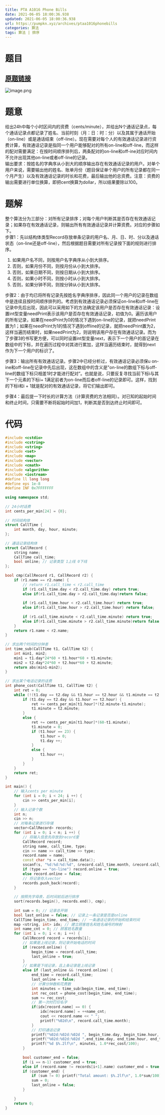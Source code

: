 ```yaml
---
title: PTA A1016 Phone Bills
date: 2021-06-05 18:00:36.938
updated: 2021-06-05 18:00:36.938
url: https://pumpkn.xyz/archives/ptaa1016phonebills
categories: 算法
tags: 算法 | 排序
---
```


# 题目
## [原题链接](https://pintia.cn/problem-sets/994805342720868352/problems/994805493648703488)
![image.png](https://pumpkn.xyz/upload/2021/06/image-890d6b7856e348a0a203b92b362b9e6a.png)
# 题意
给出24h中每个小时区间内的资费（cents/minute），并给出N个通话记录点，每个通话记录点都记录了姓名、当前时刻（月：日：时：分）以及其属于通话开始（on-line）或是通话结束（off-line）。现在需要对每个人的有效通话记录进行资费计算，有效通话记录是指同一个用户能够配对的所有on-line和off-line，而这样的配对需要满足：在按时间顺序排列后，两条配对的on-line和off-ine对应时间内不允许出现其他on-line或者off-line的记录。</br>
输出要求：按姓名的字典序从小到大的顺序输出存在有效通话记录的用户。对单个用户来说，需要输出他的姓名、账单月份（题目保证单个用户的所有记录都在同一个月产生）以及有效通话记录的时长和花费，最后输出他的总资费。注意：资费的输出需要进行单位换算，即把cent换算为dollar，所以结果要除以100。
# 题解
整个算法分为三部分：对所有记录排序；对每个用户判断其是否存在有效通话记录；如果存在有效通话记录，则输出所有有效通话记录并计算资费。对应的步骤如下。</br>
步骤1：先以结构体类型Record存放单条记录的用户名、月、日、时、分以及通话状态（on-line还是off-line），然后根据题目需要对所有记录按下面的规则进行排序。</br>
1. 如果用户名不同，则按用户名字典序从小到大排序。
2. 否则，如果月份不同，则按月份从小到大排序。
3. 否则，如果日期不同，则按日期从小到大排序。
4. 否则，如果小时不同，则按小时从小到大排序。
5. 否则，如果分钟不同，则按分钟从小到大排序。


步骤2：由于均已将所有记录先按姓名字典序排序，因此同一个用户的记录在数组中是连续且按时间顺序排列的。考虑到有效通话记录必须保证on-line和off-line在记录中先后出现，因此可以采用如下的方法确定该用户是否存在有效通话记录：设置int型变量needPrint表示该用户是否存在有效通话记录，初值为0。遍历该用户的所有记录，如果在needPrint为0的情况下遇到on-line的记录，就把needPrint置为1；如果在needPrint为1的情况下遇到offline的记录，就把needPrint置为2，这样当遍历结束时，如果needPrint为2，则说明该用户存在有效通话记录。而为了步骤3的书写更方便，可以同时设置int型变量next，表示下一个用户的首记录在数组中的下标，并在遍历过程中对其进行累加，这样当遍历结束时，就得到next作为下一个用户的标识了。</br>

步骤3：输出所有有效通话记录。步骤2中已经分析过，有效通话记录必须保u on-ine和off-line在记录中先后出现，这在数组中的含义是"on-line的数组下标与off-line的数组下标只相差1时才能进行配对”。也就是说，只要反复寻找当前下标i与其下一个元素的下标i+
1满足前者为on-line而后者off-line的记录即可。这样，找到的下标i和i + 1就是配对的有效通话记录，将它们输出即可。</br>

步骤4：最后提一下时长的计算方法（计算资费的方法相同）。对已知的起始时间和终止时间，只需要不断将起始时间加1，判断其是否到达终止时间即可。

# 代码
```c++
#include <cstdio>
#include <cstring>
#include <string>
#include <set>
#include <map>
#include <vector>
#include <cmath>
#include <algorithm>
#include <iostream>
#define ll long long
#define eps 1e-8
#define INF 0x7FFFFFFF
 
using namespace std;
 
// 24小时话费
int cents_per_min[24] = {0};
 
// 时间结构体
struct CallTime {
    int month, day, hour, minute;
};
 
// 通话记录结构体
struct CallRecord {
    string name;
    CallTime call_time;
    bool online; // 记录类型 1上线 0下线
};
 
bool cmp(CallRecord r1, CallRecord r2) {
    if (r1.name == r2.name) {
        // return r1.call_time < r2.call_time
        if (r1.call_time.day < r2.call_time.day) return true;
        else if(r1.call_time.day > r2.call_time.day)return false;
        
        if (r1.call_time.hour < r2.call_time.hour) return true;
        else if(r1.call_time.hour > r2.call_time.hour) return false;
        
        if (r1.call_time.minute < r2.call_time.minute) return true;
        else if(r1.call_time.minute > r2.call_time.minute)return false;
    }
    return r1.name < r2.name;
}
 
// 求出两个时间的分钟差
int time_sub(CallTime t1, CallTime t2) {
    int min1, min2;
    min1 = t1.day*24*60 + t1.hour*60 + t1.minute;
    min2 = t2.day*24*60 + t2.hour*60 + t2.minute;
    return abs(min1-min2);
}
 
// 求出某个电话记录的话费
int phone_cost(CallTime t1, CallTime t2) {
    int ret = 0;
    while (!(t1.day == t2.day && t1.hour == t2.hour && t1.minute == t2.minute)) {
        if (t1.day == t2.day && t1.hour == t2.hour) {
            ret += cents_per_min[t1.hour]*(t2.minute-t1.minute);
            t1.minute = t2.minute;
        }
        else {
            ret += cents_per_min[t1.hour]*(60-t1.minute);
            t1.minute = 0;
            if (t1.hour == 23) {
                t1.hour = 0;
                t1.day ++;
            }
            else {
                t1.hour ++;
            }
        }
    }
    return ret;
}
 
int main() {
    // 输入cents per minute
    for (int i = 0; i < 24; i ++) {
        cin >> cents_per_min[i];
    }
    // 输入记录个数
    int n;
    cin >> n;
    // 对每条记录进行存储
    vector<CallRecord> records;
    for (int i = 0; i < n; i ++) {
        // 将输入信息先存放到record里
        CallRecord record;
        string name, call_time, type;
        cin >> name >> call_time >> type;
        record.name = name;
        const char *s = call_time.data();
        sscanf(s, "%d:%d:%d:%d", &record.call_time.month, &record.call_time.day, &record.call_time.hour, &record.call_time.minute);
        if (type == "on-line") record.online = true;
        else record.online = false;
        // 将记录存入vector
        records.push_back(record);
    }
    
    // 按照先字母表，后时间前后进行排序
    sort(records.begin(), records.end(), cmp);
    
    int sum = 0; // 记录总开销
    bool last_online = false; // 记录上一条记录是否是online
    CallTime begin_time, end_time; // 一条通话记录的开始和结束时间
    map <string, int> idx; // 建立顾客姓名和姓名编号的映射
    int name_cnt = 0; // 顾客姓名数量
    for (int i = 0; i < n; i ++) {
        CallRecord record = records[i];
        // 如果是上线记录，则记录开始电话的时间
        if (record.online) {
            begin_time = record.call_time;
            last_online = true;
        }
        // 如果是下线记录，且上条记录是上线记录
        else if (last_online && !record.online) {
            end_time = record.call_time;
            last_online = false;
            // 计算分钟数和花费数
            int minutes = time_sub(begin_time, end_time);
            int rec_cost = phone_cost(begin_time, end_time);
            sum += rec_cost;
            // 第一次时打印名字
            if(idx[record.name] == 0) {
                idx[record.name] = ++name_cnt;
                cout << record.name << " ";
                printf("%02d\n", record.call_time.month);
            }
            // 打印通话记录
            printf("%02d:%02d:%02d ", begin_time.day, begin_time.hour, begin_time.minute);
            printf("%02d:%02d:%02d ",end_time.day, end_time.hour, end_time.minute);
            printf("%d $%.2lf\n", minutes, 1.0*rec_cost/100);
        }
        
        bool customer_end = false;
        if (i == n-1) customer_end = true;
        else if (record.name != records[i+1].name) customer_end = true;
        if (customer_end) {
            if (sum != 0) printf("Total amount: $%.2lf\n", 1.0*sum/100);
            sum = 0;
            last_online = false;
        }
        
    }
    return 0;
}
```